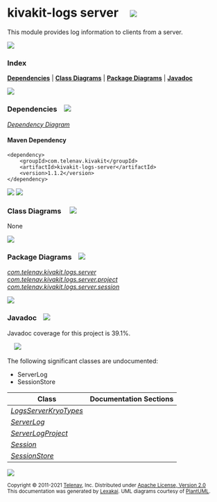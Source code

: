 [//]: # (start-user-text)



[//]: # (end-user-text)

# kivakit-logs server &nbsp;&nbsp; <img src="https://www.kivakit.org/images/log-32.png" srcset="https://www.kivakit.org/images/log-32-2x.png 2x"/>

This module provides log information to clients from a server.

<img src="https://www.kivakit.org/images/horizontal-line-512.png" srcset="https://www.kivakit.org/images/horizontal-line-512-2x.png 2x"/>

### Index



[**Dependencies**](#dependencies) | [**Class Diagrams**](#class-diagrams) | [**Package Diagrams**](#package-diagrams) | [**Javadoc**](#javadoc)

<img src="https://www.kivakit.org/images/horizontal-line-512.png" srcset="https://www.kivakit.org/images/horizontal-line-512-2x.png 2x"/>

### Dependencies <a name="dependencies"></a> &nbsp;&nbsp; <img src="https://www.kivakit.org/images/dependencies-32.png" srcset="https://www.kivakit.org/images/dependencies-32-2x.png 2x"/>

[*Dependency Diagram*](https://www.kivakit.org/1.1.2/lexakai/kivakit-extensions/kivakit-logs/server/documentation/diagrams/dependencies.svg)

#### Maven Dependency

    <dependency>
        <groupId>com.telenav.kivakit</groupId>
        <artifactId>kivakit-logs-server</artifactId>
        <version>1.1.2</version>
    </dependency>

<img src="https://www.kivakit.org/images/horizontal-line-128.png" srcset="https://www.kivakit.org/images/horizontal-line-128-2x.png 2x"/>

[//]: # (start-user-text)



[//]: # (end-user-text)

<img src="https://www.kivakit.org/images/horizontal-line-128.png" srcset="https://www.kivakit.org/images/horizontal-line-128-2x.png 2x"/>

### Class Diagrams <a name="class-diagrams"></a> &nbsp; &nbsp; <img src="https://www.kivakit.org/images/diagram-40.png" srcset="https://www.kivakit.org/images/diagram-40-2x.png 2x"/>

None

<img src="https://www.kivakit.org/images/horizontal-line-128.png" srcset="https://www.kivakit.org/images/horizontal-line-128-2x.png 2x"/>

### Package Diagrams <a name="package-diagrams"></a> &nbsp;&nbsp; <img src="https://www.kivakit.org/images/box-32.png" srcset="https://www.kivakit.org/images/box-32-2x.png 2x"/>

[*com.telenav.kivakit.logs.server*](https://www.kivakit.org/1.1.2/lexakai/kivakit-extensions/kivakit-logs/server/documentation/diagrams/com.telenav.kivakit.logs.server.svg)  
[*com.telenav.kivakit.logs.server.project*](https://www.kivakit.org/1.1.2/lexakai/kivakit-extensions/kivakit-logs/server/documentation/diagrams/com.telenav.kivakit.logs.server.project.svg)  
[*com.telenav.kivakit.logs.server.session*](https://www.kivakit.org/1.1.2/lexakai/kivakit-extensions/kivakit-logs/server/documentation/diagrams/com.telenav.kivakit.logs.server.session.svg)

<img src="https://www.kivakit.org/images/horizontal-line-128.png" srcset="https://www.kivakit.org/images/horizontal-line-128-2x.png 2x"/>

### Javadoc <a name="javadoc"></a> &nbsp;&nbsp; <img src="https://www.kivakit.org/images/books-32.png" srcset="https://www.kivakit.org/images/books-32-2x.png 2x"/>

Javadoc coverage for this project is 39.1%.  
  
&nbsp; &nbsp; <img src="https://www.kivakit.org/images/meter-40-96.png" srcset="https://www.kivakit.org/images/meter-40-96-2x.png 2x"/>


The following significant classes are undocumented:  

- ServerLog  
- SessionStore

| Class | Documentation Sections |
|---|---|
| [*LogsServerKryoTypes*](https://www.kivakit.org/1.1.2/javadoc/kivakit-extensions/kivakit.logs.server/com/telenav/kivakit/logs/server/project/LogsServerKryoTypes.html) |  |  
| [*ServerLog*](https://www.kivakit.org/1.1.2/javadoc/kivakit-extensions/kivakit.logs.server/com/telenav/kivakit/logs/server/ServerLog.html) |  |  
| [*ServerLogProject*](https://www.kivakit.org/1.1.2/javadoc/kivakit-extensions/kivakit.logs.server/com/telenav/kivakit/logs/server/ServerLogProject.html) |  |  
| [*Session*](https://www.kivakit.org/1.1.2/javadoc/kivakit-extensions/kivakit.logs.server/com/telenav/kivakit/logs/server/session/Session.html) |  |  
| [*SessionStore*](https://www.kivakit.org/1.1.2/javadoc/kivakit-extensions/kivakit.logs.server/com/telenav/kivakit/logs/server/session/SessionStore.html) |  |  

[//]: # (start-user-text)



[//]: # (end-user-text)

<img src="https://www.kivakit.org/images/horizontal-line-512.png" srcset="https://www.kivakit.org/images/horizontal-line-512-2x.png 2x"/>

<sub>Copyright &#169; 2011-2021 [Telenav](https://telenav.com), Inc. Distributed under [Apache License, Version 2.0](LICENSE)</sub>  
<sub>This documentation was generated by [Lexakai](https://lexakai.org). UML diagrams courtesy of [PlantUML](https://plantuml.com).</sub>

